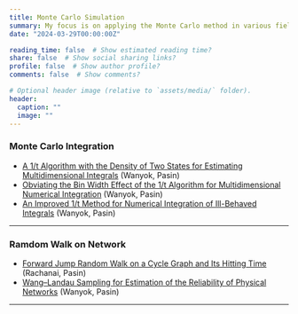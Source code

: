 ```yaml
---
title: Monte Carlo Simulation
summary: My focus is on applying the Monte Carlo method in various fields, with an emphasis on improving and developing novel approaches.
date: "2024-03-29T00:00:00Z"

reading_time: false  # Show estimated reading time?
share: false  # Show social sharing links?
profile: false  # Show author profile?
comments: false  # Show comments?

# Optional header image (relative to `assets/media/` folder).
header:
  caption: ""
  image: ""
---
```


<div style="font-size: 14px;">
  
### Monte Carlo Integration

- [A 1/t Algorithm with the Density of Two States for Estimating Multidimensional Integrals](https://www.sciencedirect.com/science/article/abs/pii/S0010465517302060) (Wanyok, Pasin)
- [Obviating the Bin Width Effect of the 1/t Algorithm for Multidimensional Numerical Integration](https://www.sciencedirect.com/science/article/abs/pii/S0168927415001373) (Wanyok, Pasin)
- [An Improved 1/t Method for Numerical Integration of Ill-Behaved Integrals](https://www.researchgate.net/profile/Wanyok-Atisattapong/publication/280941144_An_improved_1t_method_for_numerical_integration_of_ill-behaved_integrals/links/55cd860908aeeaab209b5424/An-improved-1-t-method-for-numerical-integration-of-ill-behaved-integrals.pdf) (Wanyok, Pasin)

___

### Ramdom Walk on Network

- [Forward Jump Random Walk on a Cycle Graph and Its Hitting Time](https://ph02.tci-thaijo.org/index.php/SciTechAsia/article/view/251338) (Rachanai, Pasin)
- [Wang–Landau Sampling for Estimation of the Reliability of Physical Networks](https://www.sciencedirect.com/science/article/abs/pii/S0010465521000059) (Wanyok, Pasin)
___

</div>
